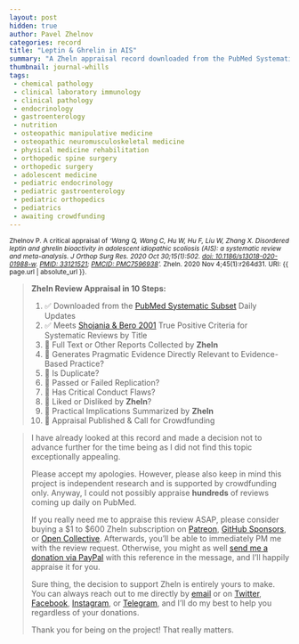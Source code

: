```yaml
---
layout: post
hidden: true
author: Pavel Zhelnov
categories: record
title: "Leptin & Ghrelin in AIS"
summary: "A Zheln appraisal record downloaded from the PubMed Systematic Subset daily updates."
thumbnail: journal-whills
tags:
 - chemical pathology
 - clinical laboratory immunology
 - clinical pathology
 - endocrinology
 - gastroenterology
 - nutrition
 - osteopathic manipulative medicine
 - osteopathic neuromusculoskeletal medicine
 - physical medicine rehabilitation
 - orthopedic spine surgery
 - orthopedic surgery
 - adolescent medicine
 - pediatric endocrinology
 - pediatric gastroenterology
 - pediatric orthopedics
 - pediatrics
 - awaiting crowdfunding
---
```


<small id="citation">Zhelnov P. A critical appraisal of _‘Wang Q, Wang C, Hu W, Hu F, Liu W, Zhang X. Disordered leptin and ghrelin bioactivity in adolescent idiopathic scoliosis (AIS): a systematic review and meta-analysis. J Orthop Surg Res. 2020 Oct 30;15(1):502. [doi: 10.1186/s13018-020-01988-w](https://doi.org/10.1186/s13018-020-01988-w). [PMID: 33121521](https://pubmed.gov/33121521); [PMCID: PMC7596938](https://ncbi.nlm.nih.gov/pmc/PMC7596938)’._ Zheln. 2020 Nov 4;45(1):r264d31. URI: {{ page.url | absolute_url }}.</small>

> **Zheln Review Appraisal in 10 Steps:**
>
> 1. ✅ Downloaded from the [PubMed Systematic Subset](https://github.com/p1m-ortho/qs-global-ortho-search-queries/blob/global-sr-query/README.md) Daily Updates
> 2. ✅ Meets [Shojania & Bero 2001](https://www.researchgate.net/publication/11820967_Taking_Advantage_of_the_Explosion_of_Systematic_Reviews_An_Efficient_MEDLINE_Search_Strategy) True Positive Criteria for Systematic Reviews by Title
> 3. 🔄 Full Text or Other Reports Collected by **Zheln**
> 4. 🔄 Generates Pragmatic Evidence Directly Relevant to Evidence-Based Practice?
> 5. 🔄 Is Duplicate?
> 6. 🔄 Passed or Failed Replication?
> 7. 🔄 Has Critical Conduct Flaws?
> 8. 🔄 Liked or Disliked by **Zheln**?
> 9. 🔄 Practical Implications Summarized by **Zheln**
> 10. 🔄 Appraisal Published & Call for Crowdfunding

> I have already looked at this record and made a decision not to advance further for the time being as I did not find this topic exceptionally appealing.
>
> Please accept my apologies. However, please also keep in mind this project is independent research and is supported by crowdfunding only. Anyway, I could not possibly appraise **hundreds** of reviews coming up daily on PubMed.
> 
> If you really need me to appraise this review ASAP, please consider buying a $1 to $600 Zheln subscription on [Patreon](https://patreon.com/zheln), [GitHub Sponsors](https://github.com/sponsors/drzhelnov), or [Open Collective](https://opencollective.com/zheln). Afterwards, you’ll be able to immediately PM me with the review request. Otherwise, you might as well [send me a donation via PayPal](https://paypal.me/pjelnov) with this reference in the message, and I’ll happily appraise it for you.
> 
> Sure thing, the decision to support Zheln is entirely yours to make. You can always reach out to me directly by [email](mailto:pavel@zheln.com) or on [Twitter](https://twitter.com/drzhelnov), [Facebook](https://facebook.com/drzhelnov), [Instagram](https://instagram.com/igzheln), or [Telegram](https://t.me/drzhelnov), and I’ll do my best to help you regardless of your donations.
> 
> Thank you for being on the project! That really matters.
